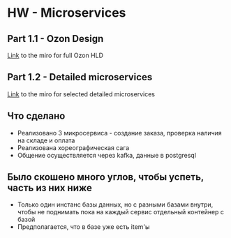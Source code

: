 # HW - Microservices

## Part 1.1 - Ozon Design
[Link](https://miro.com/app/board/uXjVOxOVzUE=/?moveToWidget=3458764526360704908&cot=14) to the miro for full Ozon HLD

## Part 1.2 - Detailed microservices
[Link](https://miro.com/app/board/uXjVOxOVzUE=/?moveToWidget=3458764526361236575&cot=14) to the miro for selected detailed microservices

## Что сделано
- Реализовано 3 микросервиса - создание заказа, проверка наличия на складе и оплата
- Реализована хореографическая сага
- Общение осуществляется через kafka, данные в postgresql

## Было скошено много углов, чтобы успеть, часть из них ниже
- Только один инстанс базы данных, но с разными базами внутри, чтобы не поднимать пока на каждый сервис отдельный контейнер с базой
- Предполагается, что в базе уже есть item'ы
